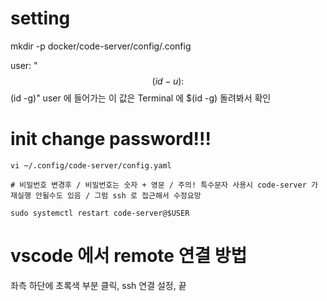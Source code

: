 # setting

mkdir -p docker/code-server/config/.config

user: "$$(id -u):$$(id -g)"
user 에 들어가는 이 값은 Terminal 에 $(id -g) 돌려봐서 확인

# init change password!!!

```
vi ~/.config/code-server/config.yaml

# 비밀번호 변경후 / 비밀번호는 숫자 + 영문 / 주의! 특수문자 사용시 code-server 가 재실행 안될수도 있음 / 그럼 ssh 로 접근해서 수정요망

sudo systemctl restart code-server@$USER
```

# vscode 에서 remote 연결 방법

좌측 하단에 초록색 부분 클릭, ssh 연결 설정, 끝
